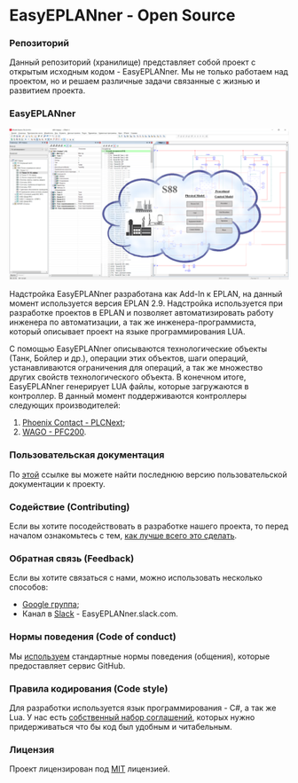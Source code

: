 # EasyEPLANner - Open Source

### Репозиторий
Данный репозиторий (хранилище) представляет собой проект с открытым исходным кодом - EasyEPLANner. Мы не только работаем над проектом, но и решаем различные задачи связанные с жизнью и развитием проекта.

### EasyEPLANner

![](../user_manual/images/EasyEPLANnerPreview.png)

Надстройка EasyEPLANner разработана как Add-In к EPLAN, на данный момент используется версия EPLAN 2.9. Надстройка используется при разработке проектов в EPLAN и позволяет автоматизировать работу инженера по автоматизации, а так же инженера-программиста, который описывает проект на языке программирования LUA.

С помощью EasyEPLANner описываются технологические объекты (Танк, Бойлер и др.), операции этих объектов, шаги операций, устанавливаются ограничения для операций, а так же множество других свойств технологического объекта. В конечном итоге, EasyEPLANner генерирует LUA файлы, которые загружаются в контроллер. В данный момент поддерживаются контроллеры следующих производителей:

1. [Phoenix Contact - PLCNext](https://github.com/plcnext);
2. [WAGO - PFC200](https://github.com/WAGO).

### Пользовательская документация
По [этой](docs/user_manual/readme.md) ссылке вы можете найти последнюю версию пользовательской документации к проекту.

### Содействие (Contributing)
Если вы хотите посодействовать в разработке нашего проекта, то перед началом ознакомьтесь с тем, [как лучше всего это сделать](docs/contributing.md).

### Обратная связь (Feedback)
Если вы хотите связаться с нами, можно использовать несколько способов:

* [Google группа](https://groups.google.com/forum/#!forum/EasyEPLANner);
* Канал в [Slack](https://slack.com) - EasyEPLANner.slack.com.

### Нормы поведения (Code of conduct)
Мы [используем](docs/CODE_OF_CONDUCT.md) стандартные нормы поведения (общения), которые предоставляет сервис GitHub.

### Правила кодирования (Code style)
Для разработки используется язык программирования - C#, а так же Lua. У нас есть [собственный набор соглашений](docs/codestyle.md), которых нужно придерживаться что бы код был удобным и читабельным.

### Лицензия
Проект лицензирован под [MIT](LICENSE.txt) лицензией.
